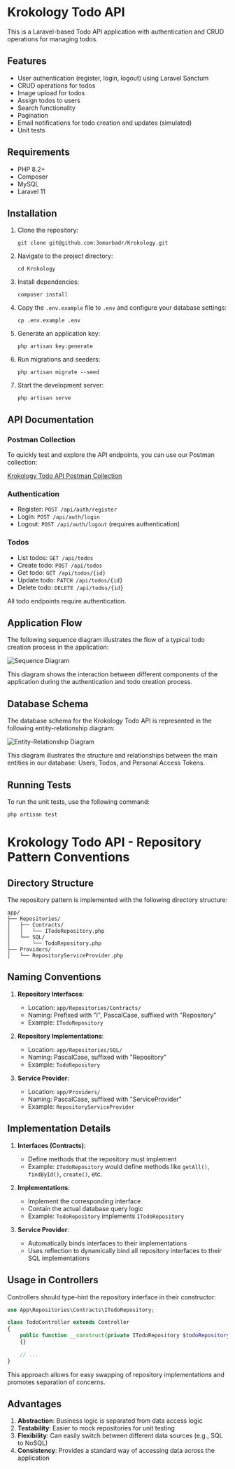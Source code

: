 # Krokology Todo API

This is a Laravel-based Todo API application with authentication and CRUD operations for managing todos.

## Features

- User authentication (register, login, logout) using Laravel Sanctum
- CRUD operations for todos
- Image upload for todos
- Assign todos to users
- Search functionality
- Pagination
- Email notifications for todo creation and updates (simulated)
- Unit tests

## Requirements

- PHP 8.2+
- Composer
- MySQL
- Laravel 11

## Installation

1. Clone the repository:
   ```
   git clone git@github.com:3omarbadr/Krokology.git
   ```
2. Navigate to the project directory:
   ```
   cd Krokology
   ```
3. Install dependencies:
   ```
   composer install
   ```
4. Copy the `.env.example` file to `.env` and configure your database settings:
   ```
   cp .env.example .env
   ```
5. Generate an application key:
   ```
   php artisan key:generate
   ```
6. Run migrations and seeders:
   ```
   php artisan migrate --seed
   ```
7. Start the development server:
   ```
   php artisan serve
   ```

## API Documentation

### Postman Collection

To quickly test and explore the API endpoints, you can use our Postman collection:

[Krokology Todo API Postman Collection](https://documenter.getpostman.com/view/16204995/2sAXqqePV1)

### Authentication

- Register: `POST /api/auth/register`
- Login: `POST /api/auth/login`
- Logout: `POST /api/auth/logout` (requires authentication)

### Todos

- List todos: `GET /api/todos`
- Create todo: `POST /api/todos`
- Get todo: `GET /api/todos/{id}`
- Update todo: `PATCH /api/todos/{id}`
- Delete todo: `DELETE /api/todos/{id}`

All todo endpoints require authentication.

## Application Flow

The following sequence diagram illustrates the flow of a typical todo creation process in the application:

![Sequence Diagram](https://github.com/3omarbadr/Krokology/blob/main/public/images/todo-sequence-diagram.png?raw=true)

This diagram shows the interaction between different components of the application during the authentication and todo creation process.

## Database Schema

The database schema for the Krokology Todo API is represented in the following entity-relationship diagram:

![Entity-Relationship Diagram](https://github.com/3omarbadr/Krokology/blob/main/public/images/todo-ERD.png?raw=true)

This diagram illustrates the structure and relationships between the main entities in our database: Users, Todos, and Personal Access Tokens.

## Running Tests

To run the unit tests, use the following command:
```
php artisan test
```

# Krokology Todo API - Repository Pattern Conventions

## Directory Structure

The repository pattern is implemented with the following directory structure:

```
app/
├── Repositories/
│   ├── Contracts/
│   │   └── ITodoRepository.php
│   └── SQL/
│       └── TodoRepository.php
├── Providers/
│   └── RepositoryServiceProvider.php
```

## Naming Conventions

1. **Repository Interfaces**:
   - Location: `app/Repositories/Contracts/`
   - Naming: Prefixed with "I", PascalCase, suffixed with "Repository"
   - Example: `ITodoRepository`

2. **Repository Implementations**:
   - Location: `app/Repositories/SQL/`
   - Naming: PascalCase, suffixed with "Repository"
   - Example: `TodoRepository`

3. **Service Provider**:
   - Location: `app/Providers/`
   - Naming: PascalCase, suffixed with "ServiceProvider"
   - Example: `RepositoryServiceProvider`

## Implementation Details

1. **Interfaces (Contracts)**:
   - Define methods that the repository must implement
   - Example: `ITodoRepository` would define methods like `getAll()`, `findById()`, `create()`, etc.

2. **Implementations**:
   - Implement the corresponding interface
   - Contain the actual database query logic
   - Example: `TodoRepository` implements `ITodoRepository`

3. **Service Provider**:
   - Automatically binds interfaces to their implementations
   - Uses reflection to dynamically bind all repository interfaces to their SQL implementations

## Usage in Controllers

Controllers should type-hint the repository interface in their constructor:

```php
use App\Repositories\Contracts\ITodoRepository;

class TodoController extends Controller
{
    public function __construct(private ITodoRepository $todoRepository)
    {}

    // ...
}
```

This approach allows for easy swapping of repository implementations and promotes separation of concerns.

## Advantages

1. **Abstraction**: Business logic is separated from data access logic
2. **Testability**: Easier to mock repositories for unit testing
3. **Flexibility**: Can easily switch between different data sources (e.g., SQL to NoSQL)
4. **Consistency**: Provides a standard way of accessing data across the application

